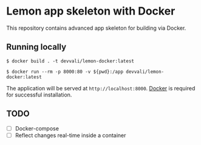 # Lemon app skeleton with Docker

This repository contains advanced app skeleton for building via Docker.

## Running locally

```
$ docker build . -t devvali/lemon-docker:latest

$ docker run --rm -p 8000:80 -v ${pwd}:/app devvali/lemon-docker:latest
```

The application will be served at `http://localhost:8000`. [Docker](https://www.docker.com/) is required for successful installation.

## TODO

- [ ] Docker-compose
- [ ] Reflect changes real-time inside a container
